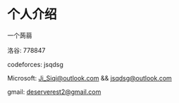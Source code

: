 # 个人介绍

一个蒟蒻

洛谷: 778847

codeforces: jsqdsg

Microsoft: Ji_Siqi@outlook.com	&&	jsqdsg@outlook.com

gmail: deserverest2@gmail.com

